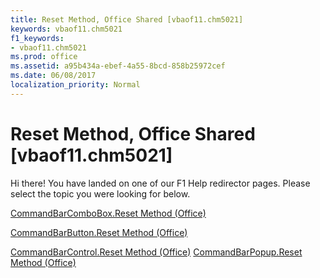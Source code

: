 ```yaml
---
title: Reset Method, Office Shared [vbaof11.chm5021]
keywords: vbaof11.chm5021
f1_keywords:
- vbaof11.chm5021
ms.prod: office
ms.assetid: a95b434a-ebef-4a55-8bcd-858b25972cef
ms.date: 06/08/2017
localization_priority: Normal
---
```



# Reset Method, Office Shared [vbaof11.chm5021]

Hi there! You have landed on one of our F1 Help redirector pages. Please select the topic you were looking for below.

[CommandBarComboBox.Reset Method (Office)](http://msdn.microsoft.com/library/28609b13-8036-a956-095a-1a6a748f00ad%28Office.15%29.aspx)

[CommandBarButton.Reset Method (Office)](http://msdn.microsoft.com/library/0e39c960-3928-f91a-cf7e-1df5a2fd217b%28Office.15%29.aspx)

[CommandBarControl.Reset Method (Office)](http://msdn.microsoft.com/library/7b2d42c4-ac1c-209e-6fe8-bd5ec91d1c57%28Office.15%29.aspx)
[CommandBarPopup.Reset Method (Office)](http://msdn.microsoft.com/library/8e31b4e2-66d1-b902-f837-dc4833b1607f%28Office.15%29.aspx)

